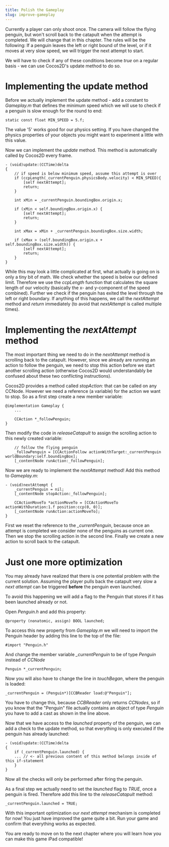 ```yaml
---
title: Polish the Gameplay
slug: improve-gameplay
---
```


Currently a player can only shoot once. The camera will follow the
flying penguin, but won't scroll back to the catapult when the attempt
is completed. We will change that in this chapter. The rules will be the
following: If a penguin leaves the left or right bound of the level, or
if it moves at very slow speed, we will trigger the next attempt to
start.

We will have to check if any of these conditions become *true* on a
regular basis - we can use Cocos2D's update method to do so.

Implementing the update method
==============================

Before we actually implement the update method - add a constant to
*Gameplay.m* that defines the minimum speed which we will use to check
if a penguin is slow enough for the round to end:

    static const float MIN_SPEED = 5.f;

The value '5' works good for our physics setting. If you have changed
the physics properties of your objects you might want to experiment a
little with this value.

Now we can implement the *update* method. This method is automatically
called by Cocos2D every frame.

    - (void)update:(CCTime)delta
    {
        // if speed is below minimum speed, assume this attempt is over
        if (ccpLength(_currentPenguin.physicsBody.velocity) < MIN_SPEED){
            [self nextAttempt];
            return;
        } 
        
        int xMin = _currentPenguin.boundingBox.origin.x;
        
        if (xMin < self.boundingBox.origin.x) {
            [self nextAttempt];
            return;
        }
        
        int xMax = xMin + _currentPenguin.boundingBox.size.width;
        
        if (xMax > (self.boundingBox.origin.x + self.boundingBox.size.width)) {
            [self nextAttempt];
            return;
        }
    }

While this may look a little complicated at first, what actually is
going on is only a tiny bit of math. We check whether the speed is below
our defined limit. Therefore we use the *ccpLength* function that
calculates the square length of our velocity (basically the x- and
y-component of the speed combined). Further we check if the penguin has
exited the level through the left or right boundary. If anything of this
happens, we call the *nextAttempt* method and *return* immediately (to
avoid that *nextAttempt* is called multiple times).

Implementing the *nextAttempt* method
=====================================

The most important thing we need to do in the *nextAttempt* method is
scrolling back to the catapult. However, since we already are running an
action to follow the penguin, we need to stop this action before we
start another scrolling action (otherwise Cocos2D would understandably
be confused about these two conflicting instructions).

Cocos2D provides a method called *stopAction:* that can be called on any
CCNode. However we need a reference (a variable) for the action we want
to stop. So as a first step create a new member variable:

    @implementation Gameplay {
        ...
        
        CCAction *_followPenguin;
    }

Then modify the code in *releaseCatapult* to assign the scrolling action
to this newly created variable:

        // follow the flying penguin
        _followPenguin = [CCActionFollow actionWithTarget:_currentPenguin worldBoundary:self.boundingBox];
        [_contentNode runAction:_followPenguin];

Now we are ready to implement the *nextAttempt* method! Add this method
to *Gameplay.m*:

    - (void)nextAttempt {
        _currentPenguin = nil;
        [_contentNode stopAction:_followPenguin];
        
        CCActionMoveTo *actionMoveTo = [CCActionMoveTo actionWithDuration:1.f position:ccp(0, 0)];
        [_contentNode runAction:actionMoveTo];
    }

First we reset the reference to the *\_currentPenguin*, because once an
attempt is completed we consider none of the penguins as current one.
Then we stop the scrolling action in the second line. Finally we create
a new action to scroll back to the catapult.

Just one more optimization
==========================

You may already have realized that there is one potential problem with
the current solution. Assuming the player pulls back the catapult very
slow a *next attempt* can be triggered **before** the penguin even
launched.

To avoid this happening we will add a flag to the Penguin that stores if
it has been launched already or not.

Open *Penguin.h* and add this property:

    @property (nonatomic, assign) BOOL launched;

To access this new property from *Gameplay.m* we will need to import the
Penguin header by adding this line to the top of the file:

    #import "Penguin.h"

And change the member variable *\_currentPenguin* to be of type
*Penguin* instead of *CCNode*

    Penguin *_currentPenguin;

Now you will also have to change the line in *touchBegan*, where the
penguin is loaded:

    _currentPenguin = (Penguin*)[CCBReader load:@"Penguin"];

You have to change this, because *CCBReader* only returns *CCNodes*, so
if you know that the "Penguin" file actually contains an object of type
*Penguin* you have to add a cast as shown in the line above.

Now that we have access to the *launched* property of the penguin, we
can add a check to the update method, so that everything is only
executed if the penguin has already launched:

    - (void)update:(CCTime)delta
    {
        if (_currentPenguin.launched) {
        ... // <- all previous content of this method belongs inside of this if-statement
        }
    }

Now all the checks will only be performed after firing the penguin.

As a final step we actually need to set the *launched* flag to *TRUE*,
once a penguin is fired. Therefore add this line to the
*releaseCatapult* method:

    _currentPenguin.launched = TRUE;

With this important optimization our *next attempt* mechanism is
completed for now! You just have improved the game quite a bit. Run your
game and confirm that everything works as expected.

You are ready to move on to the next chapter where you will learn how
you can make this game iPad compatible!
